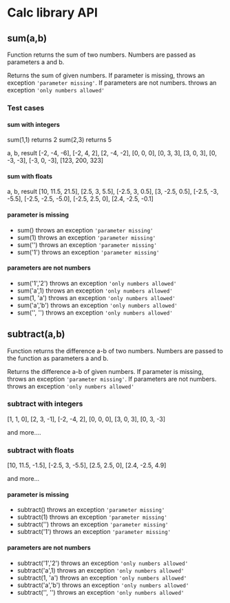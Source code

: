 # Calc library API

## **sum(a,b)**

Function returns the sum of two numbers. Numbers are passed as parameters a and b.

Returns the sum of given numbers.
If parameter is missing, throws an exception `'parameter missing'`.
If parameters are not numbers. throws an exception `'only numbers allowed'`

### Test cases

#### sum with integers

sum(1,1) returns 2
sum(2,3) returns 5

  a,  b, result
[-2, -4,  -6],
[-2,  4,   2],
[2,  -4,  -2],
[0,   0,   0],
[0,   3,   3],
[3,   0,   3],
[0,   -3,  -3],
[-3,   0,  -3],
[123, 200, 323]

#### sum with floats

  a,  b, result
[10, 11.5, 21.5],
[2.5,  3,  5.5],
[-2.5, 3,  0.5],
[3,  -2.5, 0.5],
[-2.5, -3, -5.5],
[-2.5, -2.5, -5.0],
[-2.5, 2.5, 0],
[2.4, -2.5, -0.1]

#### parameter is missing
- sum() throws an exception `'parameter missing'`
- sum(1) throws an exception `'parameter missing'`
- sum('') throws an exception `'parameter missing'`
- sum('1') throws an exception `'parameter missing'`

#### parameters are not numbers
- sum('1','2') throws an exception `'only numbers allowed'`
- sum('a',1)  throws an exception `'only numbers allowed'`
- sum(1, 'a')  throws an exception `'only numbers allowed'`
- sum('a','b')  throws an exception `'only numbers allowed'`
- sum('', '')  throws an exception `'only numbers allowed'`


## **subtract(a,b)**

Function returns the difference a-b of two numbers. Numbers are passed to the function as parameters a and b.

Returns the difference a-b of given numbers.
If parameter is missing, throws an exception `'parameter missing'`.
If parameters are not numbers. throws an exception `'only numbers allowed'`

### subtract with integers
[1, 1, 0],
[2, 3, -1],
[-2, -4, 2],
[0, 0, 0],
[3, 0, 3],
[0, 3, -3]

and more....

### subtract with floats
[10, 11.5, -1.5],
[-2.5, 3, -5.5],
[2.5, 2.5, 0],
[2.4, -2.5, 4.9]

and more...

#### parameter is missing
- subtract() throws an exception `'parameter missing'`
- subtract(1) throws an exception `'parameter missing'`
- subtract('') throws an exception `'parameter missing'`
- subtract('1') throws an exception `'parameter missing'`

#### parameters are not numbers
- subtract('1','2') throws an exception `'only numbers allowed'`
- subtract('a',1)  throws an exception `'only numbers allowed'`
- subtract(1, 'a')  throws an exception `'only numbers allowed'`
- subtract('a','b')  throws an exception `'only numbers allowed'`
- subtract('', '')  throws an exception `'only numbers allowed'`